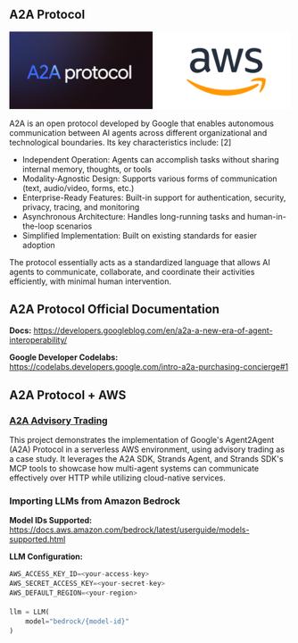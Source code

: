 ## A2A Protocol
![a2a_protocol](assets/a2a_protocol_on_aws.png)

A2A is an open protocol developed by Google that enables autonomous communication between AI agents across different organizational and technological boundaries. Its key characteristics include: [2]

- Independent Operation: Agents can accomplish tasks without sharing internal memory, thoughts, or tools
- Modality-Agnostic Design: Supports various forms of communication (text, audio/video, forms, etc.)
- Enterprise-Ready Features: Built-in support for authentication, security, privacy, tracing, and monitoring
- Asynchronous Architecture: Handles long-running tasks and human-in-the-loop scenarios
- Simplified Implementation: Built on existing standards for easier adoption

The protocol essentially acts as a standardized language that allows AI agents to communicate, collaborate, and coordinate their activities efficiently, with minimal human intervention.

## A2A Protocol Official Documentation

**Docs:** https://developers.googleblog.com/en/a2a-a-new-era-of-agent-interoperability/

**Google Developer Codelabs:** https://codelabs.developers.google.com/intro-a2a-purchasing-concierge#1

## A2A Protocol + AWS

### [A2A Advisory Trading](a2a-adivsory-trading)
This project demonstrates the implementation of Google's Agent2Agent (A2A) Protocol in a serverless AWS environment, using advisory trading as a case study. It leverages the A2A SDK, Strands Agent, and Strands SDK's MCP tools to showcase how multi-agent systems can communicate effectively over HTTP while utilizing cloud-native services.

### Importing LLMs from Amazon Bedrock

**Model IDs Supported:** https://docs.aws.amazon.com/bedrock/latest/userguide/models-supported.html

**LLM Configuration:**

```python
AWS_ACCESS_KEY_ID=<your-access-key>
AWS_SECRET_ACCESS_KEY=<your-secret-key>
AWS_DEFAULT_REGION=<your-region>

llm = LLM(
    model="bedrock/{model-id}"
)
```
